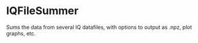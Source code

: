 # IQFileSummer
Sums the data from several IQ datafiles, with options to output as .npz, plot graphs, etc.
